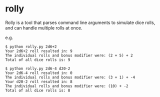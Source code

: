 # rolly
Rolly is a tool that parses command line arguments to simulate dice rolls, and can handle multiple rolls at once.  

e.g. 
```
$ python rolly.py 2d6+2
Your 2d6+2 roll resulted in: 9
The individual rolls and bonus modifier were: (2 + 5) + 2
Total of all dice rolls is: 9
```

```
$ python rolly.py 2d6-4 d20-2
Your 2d6-4 roll resulted in: 0
The individual rolls and bonus modifier were: (3 + 1) + -4
Your d20-2 roll resulted in: 8
The individual rolls and bonus modifier were: (10) + -2
Total of all dice rolls is: 8
```
